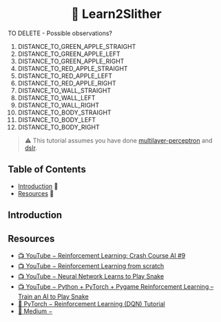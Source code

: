 <h1 align='center'> 🐍 Learn2Slither</h1>

TO DELETE - Possible observations?

1. DISTANCE_TO_GREEN_APPLE_STRAIGHT
2. DISTANCE_TO_GREEN_APPLE_LEFT
3. DISTANCE_TO_GREEN_APPLE_RIGHT
4. DISTANCE_TO_RED_APPLE_STRAIGHT
5. DISTANCE_TO_RED_APPLE_LEFT
6. DISTANCE_TO_RED_APPLE_RIGHT
7. DISTANCE_TO_WALL_STRAIGHT
8. DISTANCE_TO_WALL_LEFT
9. DISTANCE_TO_WALL_RIGHT
10. DISTANCE_TO_BODY_STRAIGHT
11. DISTANCE_TO_BODY_LEFT
12. DISTANCE_TO_BODY_RIGHT

> ⚠️ This tutorial assumes you have done [multilayer-perceptron](https://github.com/leogaudin/multilayer-perceptron) and [dslr](https://github.com/leogaudin/dslr).

## Table of Contents

- [Introduction](#introduction) 👋
- [Resources](#resources) 📖

## Introduction

## Resources

- [📺 YouTube − Reinforcement Learning: Crash Course AI #9](https://www.youtube.com/watch?v=nIgIv4IfJ6s)
- [📺 YouTube − Reinforcement Learning from scratch](https://www.youtube.com/watch?v=vXtfdGphr3c)
- [📺 YouTube − Neural Network Learns to Play Snake](https://www.youtube.com/watch?v=zIkBYwdkuTk)
- [📺 YouTube − Python + PyTorch + Pygame Reinforcement Learning – Train an AI to Play Snake](https://www.youtube.com/watch?v=L8ypSXwyBds)
- [📖 PyTorch − Reinforcement Learning (DQN) Tutorial](https://pytorch.org/tutorials/intermediate/reinforcement_q_learning.html)
- [📖 Medium − ]()
